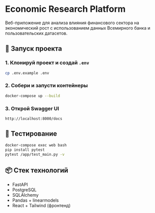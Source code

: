 # Economic Research Platform

Веб-приложение для анализа влияния финансового сектора на экономический рост с использованием данных Всемирного банка и пользовательских датасетов.

## 🚀 Запуск проекта

### 1. Клонируй проект и создай `.env`

```bash
cp .env.example .env
```

### 2. Собери и запусти контейнеры

```bash
docker-compose up --build
```

### 3. Открой Swagger UI

```text
http://localhost:8000/docs
```

## 🧪 Тестирование

```bash
docker-compose exec web bash
pip install pytest
pytest /app/test_main.py -v
```

## 📦 Стек технологий

- FastAPI
- PostgreSQL
- SQLAlchemy
- Pandas + linearmodels
- React + Tailwind (фронтенд)